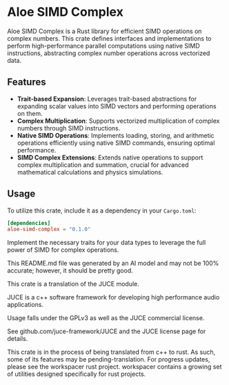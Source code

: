 # Aloe SIMD Complex

Aloe SIMD Complex is a Rust library for efficient SIMD operations on complex numbers. This crate defines interfaces and implementations to perform high-performance parallel computations using native SIMD instructions, abstracting complex number operations across vectorized data.

## Features

- **Trait-based Expansion**: Leverages trait-based abstractions for expanding scalar values into SIMD vectors and performing operations on them.
- **Complex Multiplication**: Supports vectorized multiplication of complex numbers through SIMD instructions.
- **Native SIMD Operations**: Implements loading, storing, and arithmetic operations efficiently using native SIMD commands, ensuring optimal performance.
- **SIMD Complex Extensions**: Extends native operations to support complex multiplication and summation, crucial for advanced mathematical calculations and physics simulations.

## Usage

To utilize this crate, include it as a dependency in your `Cargo.toml`:

```toml
[dependencies]
aloe-simd-complex = "0.1.0"
```

Implement the necessary traits for your data types to leverage the full power of SIMD for complex operations.

This README.md file was generated by an AI model and may not be 100% accurate; however, it should be pretty good.

This crate is a translation of the JUCE module.

JUCE is a c++ software framework for developing high performance audio applications.

Usage falls under the GPLv3 as well as the JUCE commercial license.

See github.com/juce-framework/JUCE and the JUCE license page for details.

This crate is in the process of being translated from c++ to rust. As such, some of its features may be pending-translation. For progress updates, please see the workspacer rust project. workspacer contains a growing set of utilities designed specifically for rust projects.
